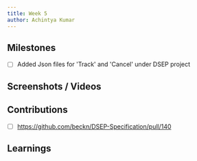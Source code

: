 ```yaml
---
title: Week 5
author: Achintya Kumar
---
```


## Milestones

- [ ] Added Json files for 'Track' and 'Cancel' under DSEP project

## Screenshots / Videos

## Contributions

- [ ] https://github.com/beckn/DSEP-Specification/pull/140

## Learnings
